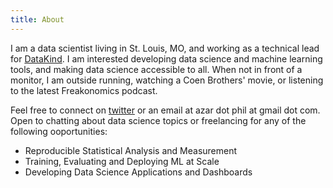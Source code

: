 ```yaml
---
title: About
---
```


I am a data scientist living in St. Louis, MO, and working as a technical lead for [DataKind](https://wwww.datakind.org). I am interested developing data science and machine learning tools, and making data science accessible to all. When not in front of a monitor, I am outside running, watching a Coen Brothers' movie, or listening to the latest Freakonomics podcast.

Feel free to connect on [twitter](https://twitter.com/filetczar) or an email at azar dot phil at gmail dot com. Open to chatting about data science topics or freelancing for any of the following ooportunities:

* Reproducible Statistical Analysis and Measurement
* Training, Evaluating and Deploying ML at Scale 
* Developing Data Science Applications and Dashboards

